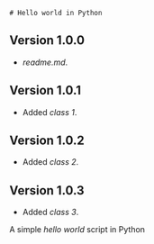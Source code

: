     # Hello world in Python

## Version 1.0.0
-  *readme.md*.

## Version 1.0.1
-    Added *class 1*.

## Version 1.0.2
-   Added *class 2*.

## Version 1.0.3
-    Added *class 3*.

A simple _hello world_ script in Python

